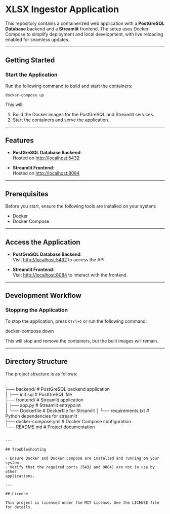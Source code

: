 # XLSX Ingestor Application

This repository contains a containerized web application with a **PostGreSQL Database**
backend and a **Streamlit** frontend. The setup uses Docker Compose to simplify
deployment and local development, with live reloading enabled for seamless
updates.

---

## Getting Started

### Start the Application

Run the following command to build and start the containers:  

```docker-compose up```

This will: 

1. Build the Docker images for the PostGreSQL and Streamlit services.  
2. Start the containers and serve the application.  

---

## Features

- **PostGreSQL Database Backend**:  
  Hosted on <http://localhost:5432>  

- **Streamlit Frontend**:  
  Hosted on <http://localhost:8084>
  
---

## Prerequisites

Before you start, ensure the following tools are installed on your system:

- Docker  
- Docker Compose  

---

## Access the Application

- **PostGreSQL Database Backend**:  
  Visit <http://localhost:5432> to access the API.  

- **Streamlit Frontend**:  
  Visit <http://localhost:8084> to interact with the frontend.  

---

## Development Workflow

### Stopping the Application

To stop the application, press `Ctrl+C` or run the following command:  

docker-compose down  

This will stop and remove the containers, but the built images will remain.  

---

## Directory Structure

The project structure is as follows:  

.  
├── backend/               # PostGreSQL backend application  
│   ├── init.sql           # PostGreSQL file  
├── frontend/              # Streamlit application  
│   ├── app.py             # Streamlit entrypoint  
│   └── Dockerfile         # Dockerfile for Streamlit
│   └── requirements.txt   # Python dependencies for streamlit  
├── docker-compose.yml     # Docker Compose configuration  
└── README.md              # Project documentation  
```

---

## Troubleshooting

- Ensure Docker and Docker Compose are installed and running on your system.  
- Verify that the required ports (5432 and 8084) are not in use by other 
applications.  

---

## License

This project is licensed under the MIT License. See the LICENSE file for details.

